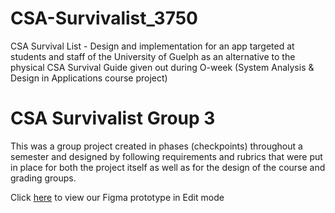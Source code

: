 # CSA-Survivalist_3750
CSA Survival List - Design and implementation for an app targeted at students and staff of the University of Guelph as an alternative to the physical CSA Survival Guide given out during O-week (System Analysis &amp; Design in Applications course project)

# CSA Survivalist Group 3
This was a group project created in phases (checkpoints) throughout a semester and designed by following requirements and rubrics that were put in place for both the project itself as well as for the design of the course and grading groups.

Click [here](https://www.figma.com/file/LW0RVkHwUX7iw25iItsfzq/High-Fidelity-Final-Prototype?node-id=1%3A2) to view our Figma prototype in Edit mode
